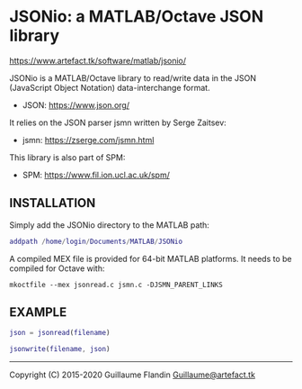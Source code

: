  JSONio: a MATLAB/Octave JSON library
 ====================================

 https://www.artefact.tk/software/matlab/jsonio/

 JSONio is a MATLAB/Octave library to read/write data in the JSON (JavaScript Object Notation) data-interchange format. 
 
 * JSON: https://www.json.org/
   
 It relies on the JSON parser jsmn written by Serge Zaitsev:
 
 * jsmn: https://zserge.com/jsmn.html

 This library is also part of SPM:
 
 * SPM: https://www.fil.ion.ucl.ac.uk/spm/

 INSTALLATION
 ------------
 
 Simply add the JSONio directory to the MATLAB path:

```matlab
addpath /home/login/Documents/MATLAB/JSONio
```
 
 A compiled MEX file is provided for 64-bit MATLAB platforms. It needs to be compiled for Octave with:
 ```
mkoctfile --mex jsonread.c jsmn.c -DJSMN_PARENT_LINKS
 ```
 
 EXAMPLE
 -------

```matlab
json = jsonread(filename)

jsonwrite(filename, json)
```
 
 -------------------------------------------------------------------------------
 Copyright (C) 2015-2020 Guillaume Flandin <Guillaume@artefact.tk>

